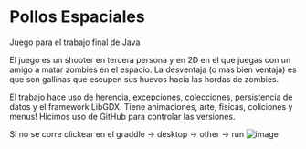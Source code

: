 # Pollos Espaciales

Juego para el trabajo final de Java

El juego es un shooter en tercera persona y en 2D en el que juegas con un amigo a matar zombies en el espacio.
La desventaja (o mas bien ventaja) es que son gallinas que escupen sus huevos hacia las hordas de zombies.

El trabajo hace uso de herencia, excepciones, colecciones, persistencia de datos y el framework LibGDX.
Tiene animaciones, arte, fisicas, coliciones y menus!
Hicimos uso de GitHub para controlar las versiones.

Si no se corre clickear en el graddle -> desktop -> other -> run
![image](https://github.com/TomasUrroz/Pollos-Espaciales/assets/73548701/10393abb-6995-4d88-bff6-35ea2d61b758)
